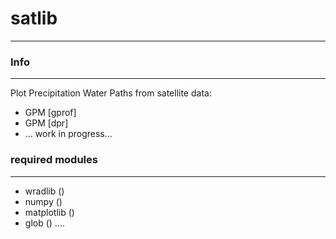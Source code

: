 # satlib
-------------------

### Info
-------------------
Plot Precipitation Water Paths from satellite data:
- GPM [gprof]
- GPM [dpr]
- ...
work in progress...

### required modules
----------------------
- wradlib ()
- numpy ()
- matplotlib ()
- glob ()
....
